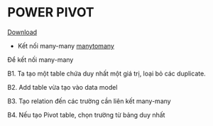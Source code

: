 # POWER PIVOT

[Download](https://www.microsoft.com/en-us/download/details.aspx?id=102)

- Kết nối many-many [manytomany](https://www.youtube.com/watch?v=c-s5nXMfbk8)

Để kết nối many-many

B1. Ta tạo một table chứa duy nhất một giá trị, loại bỏ các duplicate.

B2. Add table vừa tạo vào data model

B3. Tạo relation đến các trường cần liên kết many-many

B4. Nếu tạo Pivot table, chọn trường từ bảng duy nhất
